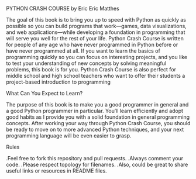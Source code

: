 PYTHON CRASH COURSE by Eric Eric Matthes

The goal of this book is to bring you up to speed with Python as quickly as
possible so you can build programs that work—games, data visualizations,
and web applications—while developing a foundation in programming that
will serve you well for the rest of your life. Python Crash Course is written for
people of any age who have never programmed in Python before or have
never programmed at all. If you want to learn the basics of programming
quickly so you can focus on interesting projects, and you like to test your
understanding of new concepts by solving meaningful problems, this book
is for you. Python Crash Course is also perfect for middle school and high
school teachers who want to offer their students a project-based introduction to programming

What Can You Expect to Learn?

The purpose of this book is to make you a good programmer in general
and a good Python programmer in particular. You’ll learn efficiently and
adopt good habits as I provide you with a solid foundation in general programming concepts. After working your way through Python Crash Course,
you should be ready to move on to more advanced Python techniques, and
your next programming language will be even easier to grasp.

Rules

.Feel free to fork this repository and pull requests.
.Always comment your code.
.Please respect topology for filenames.
.Also, could be great to share useful links or resources in README files.
